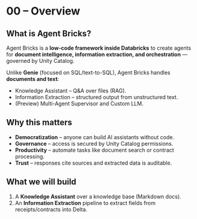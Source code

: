 # 00 – Overview

## What is Agent Bricks?
Agent Bricks is a **low-code framework inside Databricks** to create agents for **document intelligence, information extraction, and orchestration** — governed by Unity Catalog.

Unlike **Genie** (focused on SQL/text-to-SQL), Agent Bricks handles **documents and text**:
- Knowledge Assistant – Q&A over files (RAG).
- Information Extraction – structured output from unstructured text.
- (Preview) Multi-Agent Supervisor and Custom LLM.

## Why this matters
- **Democratization** – anyone can build AI assistants without code.  
- **Governance** – access is secured by Unity Catalog permissions.  
- **Productivity** – automate tasks like document search or contract processing.  
- **Trust** – responses cite sources and extracted data is auditable.  

## What we will build
1. A **Knowledge Assistant** over a knowledge base (Markdown docs).  
2. An **Information Extraction** pipeline to extract fields from receipts/contracts into Delta.
